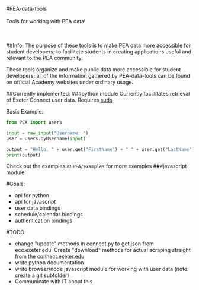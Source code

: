 #PEA-data-tools
<br>
<br>
Tools for working with PEA data!
<br>
<br>
<br>

##Info:
The purpose of these tools is to make PEA data more accessible for student developers; to facilitate students in creating applications useful and relevant to the PEA community.

These tools organize and make public data more accessible for student developers; all of the information gathered by PEA-data-tools can be found on official Academy websites under ordinary usage.

##Currently implemented:
###python module
Currently facillitates retrieval of Exeter Connect user data. 
Requires [suds](https://fedorahosted.org/suds/)


Basic Example:
```python
from PEA import users

input = raw_input("Username: ")
user = users.byUsername(input)

output = "Hello, " + user.get("FirstName") + " " + user.get("LastName")
print(output)

```




Check out the examples at `PEA/examples` for more examples
###javascript module


#Goals:
 - api for python
 - api for javascript
 - user data bindings
 - schedule/calendar bindings
 - authentication bindings

#TODO
 - change "update" methods in connect.py to get json from ecc.exeter.edu. Create "download" methods for actual scraping straight from the connect.exeter.edu
 - write python documentation
 - write browser/node javascript module for working with user data (note: create a git subfolder)
 - Communicate with IT about this
